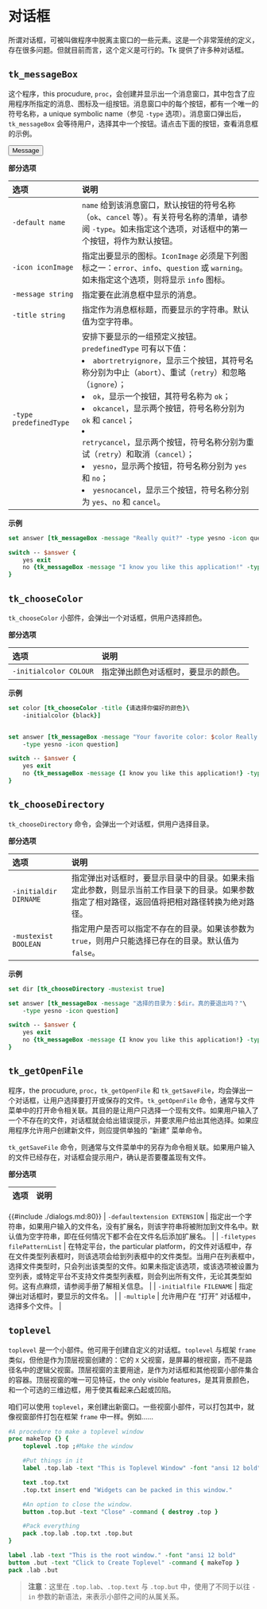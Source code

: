 # 对话框

所谓对话框，可被叫做程序中脱离主窗口的一些元素。这是一个非常笼统的定义，存在很多问题。但就目前而言，这个定义是可行的。Tk 提供了许多种对话框。


## `tk_messageBox`

这个程序，this procudure, `proc`，会创建并显示出一个消息窗口，其中包含了应用程序所指定的消息、图标及一组按钮。消息窗口中的每个按钮，都有一个唯一的符号名称，a unique symbolic name（参见 `-type` 选项）。消息窗口弹出后，`tk_messageBox` 会等待用户，选择其中一个按钮。请点击下面的按钮，查看消息框的示例。


<input type="button" value="Message" onClick="alert('This is a message box')" />



**部分选项**

| 选项 | 说明 |
| :-- | :-- |
| `-default name` | `name` 给到该消息窗口，默认按钮的符号名称（`ok`、`cancel` 等）。有关符号名称的清单，请参阅 `-type`。如未指定这个选项，对话框中的第一个按钮，将作为默认按钮。 |
| `-icon iconImage` | 指定出要显示的图标。`IconImage` 必须是下列图标之一：`error`、`info`、`question` 或 `warning`。如未指定这个选项，则将显示 `info` 图标。 |
| `-message string` | 指定要在此消息框中显示的消息。 |
| `-title string` | 指定作为消息框标题，而要显示的字符串。默认值为空字符串。 |
| `-type predefinedType` | 安排下要显示的一组预定义按钮。`predefinedType` 可有以下值：<br /><li> `abortretryignore`，显示三个按钮，其符号名称分别为中止（`abort`）、重试（`retry`）和忽略（`ignore`）；</li><li> `ok`，显示一个按钮，其符号名称为 `ok`；</li><li> `okcancel`，显示两个按钮，符号名称分别为 `ok` 和 `cancel`；<li></li> `retrycancel`，显示两个按钮，符号名称分别为重试（`retry`）和取消（`cancel`）；</li><li> `yesno`，显示两个按钮，符号名称分别为 `yes` 和 `no`；</li><li> `yesnocancel`，显示三个按钮，符号名称分别为 `yes`、`no` 和 `cancel`。</li> |


**示例**


```tcl
set answer [tk_messageBox -message "Really quit?" -type yesno -icon question]

switch -- $answer {
    yes exit
    no {tk_messageBox -message "I know you like this application!" -type ok}
}
```


## `tk_chooseColor`


`tk_chooseColor` 小部件，会弹出一个对话框，供用户选择颜色。


**部分选项**


| 选项 | 说明 |
| :-- | :-- |
| `-initialcolor COLOUR` | 指定弹出颜色对话框时，要显示的颜色。 |


**示例**

```tcl
set color [tk_chooseColor -title {请选择你偏好的颜色}\
    -initialcolor {black}]


set answer [tk_messageBox -message "Your favorite color: $color Really quit?"\
    -type yesno -icon question]

switch -- $answer {
    yes exit
    no {tk_messageBox -message {I know you like this application!} -type ok}
}
```


## `tk_chooseDirectory`


`tk_chooseDirectory` 命令，会弹出一个对话框，供用户选择目录。


**部分选项**

| 选项 | 说明 |
| :-- | :-- |
| `-initialdir DIRNAME` | 指定弹出对话框时，要显示目录中的目录。如果未指定此参数，则显示当前工作目录下的目录。如果参数指定了相对路径，返回值将把相对路径转换为绝对路径。 |
| `-mustexist BOOLEAN` | 指定用户是否可以指定不存在的目录。如果该参数为 `true`，则用户只能选择已存在的目录。默认值为 `false`。 |


**示例**

```tcl
set dir [tk_chooseDirectory -mustexist true]

set answer [tk_messageBox -message "选择的目录为：$dir。真的要退出吗？"\
    -type yesno -icon question]

switch -- $answer {
    yes exit
    no {tk_messageBox -message {I know you like this application!} -type ok}
}
```

## `tk_getOpenFile`


程序，the procudure, `proc`，`tk_getOpenFile` 和 `tk_getSaveFile`，均会弹出一个对话框，让用户选择要打开或保存的文件。`tk_getOpenFile` 命令，通常与文件菜单中的打开命令相关联。其目的是让用户只选择一个现有文件。如果用户输入了一个不存在的文件，对话框就会给出错误提示，并要求用户给出其他选择。如果应用程序允许用户创建新文件，则应提供单独的 “新建” 菜单命令。

`tk_getSaveFile` 命令，则通常与文件菜单中的另存为命令相关联。如果用户输入的文件已经存在，对话框会提示用户，确认是否要覆盖现有文件。


**部分选项**


| 选项 | 说明 |
| :-- | :-- |
{{#include ./dialogs.md:80}}
| `-defaultextension EXTENSION` | 指定出一个字符串，如果用户输入的文件名，没有扩展名，则该字符串将被附加到文件名中。默认值为空字符串，即在任何情况下都不会在文件名后添加扩展名。 |
| `-filetypes filePatternList` | 在特定平台，the particular platform，的文件对话框中，存在文件类型列表框时，则该选项会给到列表框中的文件类型。当用户在列表框中，选择文件类型时，只会列出该类型的文件。如果未指定该选项，或该选项被设置为空列表，或特定平台不支持文件类型列表框，则会列出所有文件，无论其类型如何。这有点麻烦，请参阅手册了解相关信息。 |
| `-initialfile FILENAME` | 指定弹出对话框时，要显示的文件名。 |
| `-multiple` | 允许用户在 “打开” 对话框中，选择多个文件。 |


## `toplevel`

`toplevel` 是一个小部件。他可用于创建自定义的对话框。`toplevel` 与框架 `frame` 类似，但他是作为顶层视窗创建的：它的 `X` 父视窗，是屏幕的根视窗，而不是路径名中的逻辑父视窗。顶层视窗的主要用途，是作为对话框和其他视窗小部件集合的容器。顶层视窗的唯一可见特征，the only visible features，是其背景颜色，和一个可选的三维边框，用于使其看起来凸起或凹陷。


咱们可以使用 `toplevel`，来创建出新窗口。一些视窗小部件，可以打包其中，就像视窗部件打包在框架 `frame` 中一样。例如......


```tcl
#A procedure to make a toplevel window
proc makeTop {} {
    toplevel .top ;#Make the window

    #Put things in it
    label .top.lab -text "This is Toplevel Window" -font "ansi 12 bold"

    text .top.txt
    .top.txt insert end "Widgets can be packed in this window."

    #An option to close the window.
    button .top.but -text "Close" -command { destroy .top }

    #Pack everything
    pack .top.lab .top.txt .top.but
}

label .lab -text "This is the root window." -font "ansi 12 bold"
button .but -text "Click to Create Toplevel" -command { makeTop }
pack .lab .but
```

> **注意**：这里在 `.top.lab`、`.top.text` 与 `.top.but` 中，使用了不同于以往 `-in` 参数的新语法，来表示小部件之间的从属关系。
